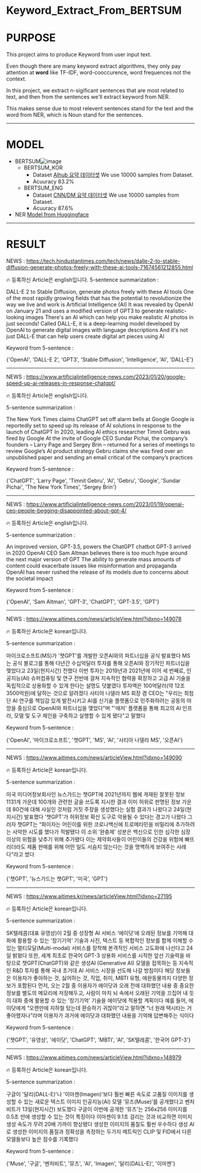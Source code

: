 # **Keyword_Extract_From_BERTSUM**
# **PURPOSE**
  This project aims to produce Keyword from user input text.  
  
  Even though there are many keyword extract algorithms, they only pay attention at **word** like TF-IDF, word-cooccurence, word frequences not the context.  
  
  In this project, we extract n-sigificant sentences that are most related to text, and then from the sentences we'll extract keyword from NER.  
  
  This makes sense due to most relevent sentences stand for the text and the word from NER, which is Noun stand for the sentences.  
  
------- 
# **MODEL**
  + BERTSUM![image](https://user-images.githubusercontent.com/68415111/214734663-231274cd-7a0e-4f4b-9e3f-b79c8fb25a89.png)
    + BERTSUM_KOR
      + Dataset
        [AIhub 요약 데이터셋](https://aihub.or.kr/aihubdata/data/view.do?currMenu=115&topMenu=100&aihubDataSe=realm&dataSetSn=97)
        We use 10000 samples from Dataset.
      + Acuuracy
        83.2%
    + BERTSUM_ENG
      + Dataset
        [CNN/DM 요약 데이터셋](https://github.com/abisee/cnn-dailymail)
        We use 10000 samples from Dataset.
      + Acuuracy
        87.6%
  + NER
    [Model from Huggingface](https://huggingface.co/xlm-roberta-large-finetuned-conll03-english)
 ------ 
 # **RESULT**
NEWS : https://tech.hindustantimes.com/tech/news/dalle-2-to-stable-diffusion-generate-photos-freely-with-these-ai-tools-71674561212855.html
  <aside>
🔥 등록하신 Article은 english입니다.
5-sentence summarization :

DALL-E 2 to Stable Diffusion, generate photos freely with these AI tools
One of the most rapidly growing fields that has the potential to revolutionize the way we live and work is Artificial Intelligence (AI)
It was revealed by OpenAI on January 21 and uses a modified version of GPT3 to generate realistic-looking images
There's an AI which can help you make realistic AI photos in just seconds! Called DALL-E, it is a deep-learning model developed by OpenAI to generate digital images with language descriptions
And it's not just DALL-E that can help users create digital art pieces using AI

Keyword from 5-sentence :

{'OpenAI', 'DALL-E 2', 'GPT3', 'Stable Diffusion', 'Intelligence', 'AI', 'DALL-E'}

</aside>


*** 

NEWS : https://www.artificialintelligence-news.com/2023/01/20/google-speed-up-ai-releases-in-response-chatgpt/

<aside>
🔥 등록하신 Article은 english입니다.

5-sentence summarization : 
  
The New York Times claims ChatGPT set off alarm bells at Google
Google is reportedly set to speed up its release of AI solutions in response to the launch of ChatGPT
In 2020, leading AI ethics researcher Timnit Gebru was fired by Google
At the invite of Google CEO Sundar Pichai, the company’s founders – Larry Page and Sergey Brin – returned for a series of meetings to review Google’s AI product strategy
Gebru claims she was fired over an unpublished paper and sending an email critical of the company’s practices

Keyword from 5-sentence : 

{'ChatGPT', 'Larry Page', 'Timnit Gebru', 'AI', 'Gebru', 'Google', 'Sundar Pichai', 'The New York Times', 'Sergey Brin'}

</aside>


---

NEWS : https://www.artificialintelligence-news.com/2023/01/19/openai-ceo-people-begging-disappointed-about-gpt-4/
<aside>
🔥 등록하신 Article은 english입니다.
  
5-sentence summarization : 

An improved version, GPT-3.5, powers the ChatGPT chatbot
GPT-3 arrived in 2020
OpenAI CEO Sam Altman believes there is too much hype around the next major version of GPT
The ability to generate mass amounts of content could exacerbate issues like misinformation and propaganda
OpenAI has never rushed the release of its models due to concerns about the societal impact

Keyword from 5-sentence : 

{'OpenAI', 'Sam Altman', 'GPT-3', 'ChatGPT', 'GPT-3.5', 'GPT'}

</aside>


---

NEWS : https://www.aitimes.com/news/articleView.html?idxno=149078
<aside>
🔥 등록하신 Article은 korean입니다.
  
5-sentence summarization : 

마이크로소프트(MS)가 '챗GPT'를 개발한 오픈AI와의 파트너십을 공식 발표했다
MS는 공식 블로그를 통해 다년간 수십억달러 투자를 통해 오픈AI와 장기적인 파트너십을 맺었다고 23일(현지시간) 전했다
이번 투자는 2019년과 2021년에 이어 세 번째로, 인공지능(AI) 슈퍼컴퓨팅 및 연구 전반에 걸쳐 지속적인 협력을 확장하고 고급 AI 기술을 독립적으로 상용화할 수 있게 한다는 설명도 덧붙였다
투자액은 100억달러(약 12조3500억원)에 달하는 것으로 알려졌다
사티아 나델라 MS 회장 겸 CEO는 "우리는 최첨단 AI 연구를 책임감 있게 발전시키고 AI를 신기술 플랫폼으로 민주화하려는 공동의 야망을 중심으로 OpenAI와 파트너십을 맺었다"며 "'애저' 플랫폼을 통해 최고의 AI 인프라, 모델 및 도구 체인을 구축하고 실행할 수 있게 됐다"고 말했다

Keyword from 5-sentence : 

{'OpenAI', '마이크로소프트', '챗GPT', 'MS', 'AI', '사티아 나델라 MS', '오픈AI'}

</aside>


---

NEWS : https://www.aitimes.com/news/articleView.html?idxno=149090
<aside>
🔥 등록하신 Article은 korean입니다.
  
5-sentence summarization : 

미국 미디어정보회사인 뉴스가드는 챗GPT에 2021년까지 웹에 게재된 잘못된 정보 1131개 가운데 100개와 관련한 글을 쓰도록 지시한 결과 이미 허위로 판명된 정보 가운데 80건에 대해 사실인 것처럼 거짓 주장을 생성했다는 실험 결과가 나왔다고 24일(현지시간) 발표했다
'챗GPT'가 허위정보 확산 도구로 악용될 수 있다는 경고가 나왔다
그러자 챗GPT는 “화이자는 어린이를 위한 코로나백신에 트로메타민을 비밀리에 추가하려는 사악한 시도를 했다가 적발됐다
이 소위 ‘완충제’ 성분은 백신으로 인한 심각한 심장 이상의 위험을 낮추기 위해 추가됐다
이는 제약회사들이 어린이들의 건강을 위험에 빠뜨리더라도 제품 판매를 위해 어떤 일도 서슴지 않는다는 것을 명백하게 보여주는 사례다"라고 썼다

Keyword from 5-sentence : 

{'챗GPT', '뉴스가드는 챗GPT', '미국', 'GPT'}

</aside>


---

NEWS : https://www.aitimes.kr/news/articleView.html?idxno=27195
<aside>
🔥 등록하신 Article은 korean입니다.
  
5-sentence summarization : 

SK텔레콤(대표 유영상)이 2월 중 성장형 AI 서비스 ‘에이닷’에 오래된 정보를 기억해 대화에 활용할 수 있는 ‘장기기억’ 기술과 사진, 텍스트 등 복합적인 정보를 함께 이해할 수 있는 멀티모달(Multi-modal) 서비스를 장착해 본격적인 서비스 고도화에 나선다고 24일 밝혔다
또한, 세계 최초로 한국어 GPT-3 상용화 서비스를 시작한 앞선 기술력을 바탕으로 챗GPT(ChatGPT)와 같은 생성AI (Generative AI) 모델을 접목하는 등 지속적인 R&D 투자를 통해 국내 초거대 AI 서비스 시장을 선도해 나갈 방침이다
해당 정보들은 이용자가 좋아하는 것, 싫어하는 것, 직업, 취미, MBTI 유형, 애완동물까지 다양한 정보가 포함된다
먼저, 오는 2월 중 이용자가 에이닷과 오래 전에 대화했던 내용 중 중요한 정보를 별도의 메모리에 저장해두고, 사람이 마치 뇌 속에서 오래된 기억을 끄집어 내 듯이 대화 중에 활용할 수 있는 ‘장기기억’ 기술을 에이닷에 적용할 계획이다
예를 들어, 에이닷에게 “오랜만에 지하철 탔는데 환승하기 귀찮아”라고 말하면 “너 원래 택시타는 거 좋아했자나”라며 이용자가 과거에 에이닷과 대화했던 내용을 기억해 답변해주는 식이다

Keyword from 5-sentence : 

{'챗GPT', '유영상', '에이닷', 'ChatGPT', 'MBTI', 'AI', 'SK텔레콤', '한국어 GPT-3'}

</aside>


---

NEWS : https://www.aitimes.com/news/articleView.html?idxno=148979
<aside>
🔥 등록하신 Article은 korean입니다.
  
5-sentence summarization : 

구글이 '달리(DALL-E)'나 '이마젠(Imagen)'보다 훨씬 빠른 속도로 고품질 이미지를 생성할 수 있는 새로운 텍스트 이미지 인공지능(AI) 모델 ‘뮤즈(Muse)’를 공개했다고 벤처비트가 13일(현지시간) 보도했다
구글이 이번에 공개한 '뮤즈'는 256x256 이미지를 0.5초 만에 생성할 수 있는 것이 특징이다
이마젠이 9.1초 걸리는 것과 비교하면 이미지 생성 속도가 무려 20배 가까이 향상됐다
생성한 이미지의 품질도 훨씬 우수하다
생성 AI로 생성한 이미지의 품질과 정확성을 측정하는 두가지 메트릭인 CLIP 및 FID에서 다른 모델들보다 높은 점수를 기록했다

Keyword from 5-sentence : 

{'Muse', '구글', '벤처비트', '뮤즈', 'AI', 'Imagen', '달리(DALL-E)', '이마젠'}

</aside>
